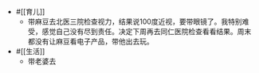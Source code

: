 - #[[育儿]]
    - 带麻豆去北医三院检查视力，结果说100度近视，要带眼镜了。我特别难受，感觉自己没有尽到责任。决定下周再去同仁医院检查看看结果。周末都没有让麻豆看电子产品，带他出去玩。
- #[[生活]]
    - 带老婆去
